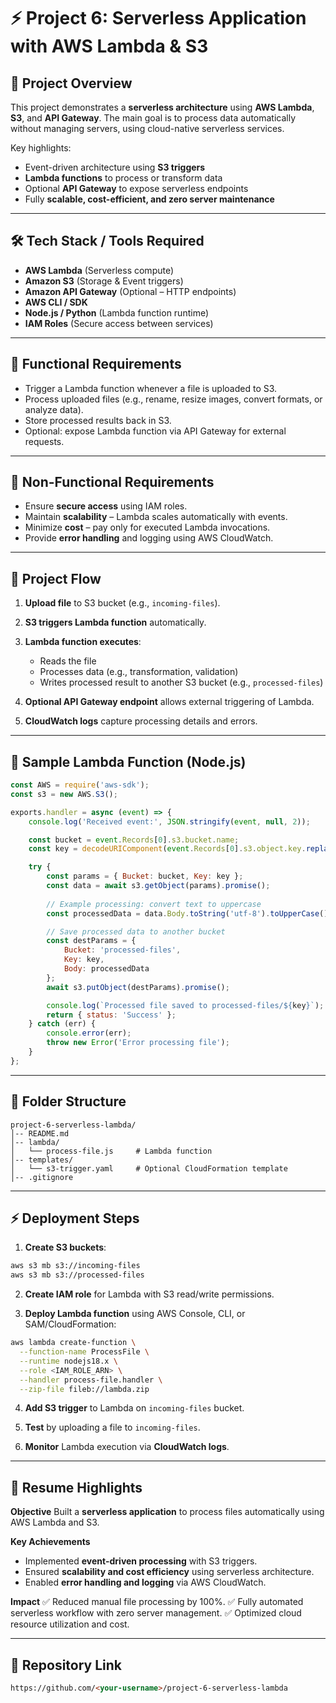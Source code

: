 # ⚡ Project 6: Serverless Application with AWS Lambda & S3

## 📌 Project Overview

This project demonstrates a **serverless architecture** using **AWS Lambda**, **S3**, and **API Gateway**.
The main goal is to process data automatically without managing servers, using cloud-native serverless services.

Key highlights:

* Event-driven architecture using **S3 triggers**
* **Lambda functions** to process or transform data
* Optional **API Gateway** to expose serverless endpoints
* Fully **scalable, cost-efficient, and zero server maintenance**

---

## 🛠️ Tech Stack / Tools Required

* **AWS Lambda** (Serverless compute)
* **Amazon S3** (Storage & Event triggers)
* **Amazon API Gateway** (Optional – HTTP endpoints)
* **AWS CLI / SDK**
* **Node.js / Python** (Lambda function runtime)
* **IAM Roles** (Secure access between services)

---

## 📂 Functional Requirements

* Trigger a Lambda function whenever a file is uploaded to S3.
* Process uploaded files (e.g., rename, resize images, convert formats, or analyze data).
* Store processed results back in S3.
* Optional: expose Lambda function via API Gateway for external requests.

---

## 📂 Non-Functional Requirements

* Ensure **secure access** using IAM roles.
* Maintain **scalability** – Lambda scales automatically with events.
* Minimize **cost** – pay only for executed Lambda invocations.
* Provide **error handling** and logging using AWS CloudWatch.

---

## 🔄 Project Flow

1. **Upload file** to S3 bucket (e.g., `incoming-files`).
2. **S3 triggers Lambda function** automatically.
3. **Lambda function executes**:

   * Reads the file
   * Processes data (e.g., transformation, validation)
   * Writes processed result to another S3 bucket (e.g., `processed-files`)
4. **Optional API Gateway endpoint** allows external triggering of Lambda.
5. **CloudWatch logs** capture processing details and errors.

---

## 📝 Sample Lambda Function (Node.js)

```javascript
const AWS = require('aws-sdk');
const s3 = new AWS.S3();

exports.handler = async (event) => {
    console.log('Received event:', JSON.stringify(event, null, 2));

    const bucket = event.Records[0].s3.bucket.name;
    const key = decodeURIComponent(event.Records[0].s3.object.key.replace(/\+/g, " "));

    try {
        const params = { Bucket: bucket, Key: key };
        const data = await s3.getObject(params).promise();
        
        // Example processing: convert text to uppercase
        const processedData = data.Body.toString('utf-8').toUpperCase();

        // Save processed data to another bucket
        const destParams = {
            Bucket: 'processed-files',
            Key: key,
            Body: processedData
        };
        await s3.putObject(destParams).promise();

        console.log(`Processed file saved to processed-files/${key}`);
        return { status: 'Success' };
    } catch (err) {
        console.error(err);
        throw new Error('Error processing file');
    }
};
```

---

## 📂 Folder Structure

```
project-6-serverless-lambda/
│-- README.md
│-- lambda/
│   └── process-file.js     # Lambda function
│-- templates/
│   └── s3-trigger.yaml     # Optional CloudFormation template
│-- .gitignore
```

---

## ⚡ Deployment Steps

1. **Create S3 buckets**:

```bash
aws s3 mb s3://incoming-files
aws s3 mb s3://processed-files
```

2. **Create IAM role** for Lambda with S3 read/write permissions.

3. **Deploy Lambda function** using AWS Console, CLI, or SAM/CloudFormation:

```bash
aws lambda create-function \
  --function-name ProcessFile \
  --runtime nodejs18.x \
  --role <IAM_ROLE_ARN> \
  --handler process-file.handler \
  --zip-file fileb://lambda.zip
```

4. **Add S3 trigger** to Lambda on `incoming-files` bucket.

5. **Test** by uploading a file to `incoming-files`.

6. **Monitor** Lambda execution via **CloudWatch logs**.

---

## 📝 Resume Highlights

**Objective**
Built a **serverless application** to process files automatically using AWS Lambda and S3.

**Key Achievements**

* Implemented **event-driven processing** with S3 triggers.
* Ensured **scalability and cost efficiency** using serverless architecture.
* Enabled **error handling and logging** via AWS CloudWatch.

**Impact**
✅ Reduced manual file processing by 100%.
✅ Fully automated serverless workflow with zero server management.
✅ Optimized cloud resource utilization and cost.

---

## 🔗 Repository Link

```md
https://github.com/<your-username>/project-6-serverless-lambda
```
